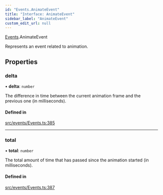 ```yaml
---
id: "Events.AnimateEvent"
title: "Interface: AnimateEvent"
sidebar_label: "AnimateEvent"
custom_edit_url: null
---
```


[Events](../namespaces/Events.md).AnimateEvent

Represents an event related to animation.

## Properties

### delta

• **delta**: `number`

The difference in time between the current animation frame and the previous one (in milliseconds).

#### Defined in

[src/events/Events.ts:385](https://github.com/agargaro/three.ez/blob/3bc2c12/src/events/Events.ts#L385)

___

### total

• **total**: `number`

The total amount of time that has passed since the animation started (in milliseconds).

#### Defined in

[src/events/Events.ts:387](https://github.com/agargaro/three.ez/blob/3bc2c12/src/events/Events.ts#L387)
